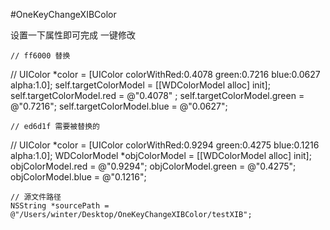 #OneKeyChangeXIBColor

设置一下属性即可完成 一键修改

    // ff6000 替换
//    UIColor *color = [UIColor colorWithRed:0.4078 green:0.7216 blue:0.0627 alpha:1.0];
    self.targetColorModel = [[WDColorModel alloc] init];
    self.targetColorModel.red = @"0.4078" ;
    self.targetColorModel.green = @"0.7216";
    self.targetColorModel.blue = @"0.0627";
    
    // ed6d1f 需要被替换的
//  UIColor *color = [UIColor colorWithRed:0.9294 green:0.4275 blue:0.1216 alpha:1.0];
    WDColorModel *objColorModel = [[WDColorModel alloc] init];
    objColorModel.red = @"0.9294";
    objColorModel.green = @"0.4275";
    objColorModel.blue = @"0.1216";
    
    // 源文件路径
    NSString *sourcePath = @"/Users/winter/Desktop/OneKeyChangeXIBColor/testXIB";